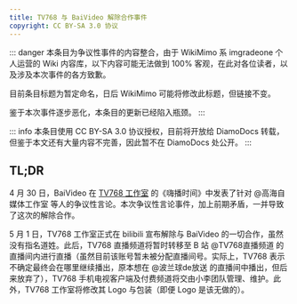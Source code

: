 ```yaml
---
title: TV768 与 BaiVideo 解除合作事件
copyright: CC BY-SA 3.0 协议
---
```


::: danger
本条目为争议性事件的内容整合，由于 WikiMimo 系 imgradeone 个人运营的 Wiki 内容库，以下内容可能无法做到 100% 客观，在此对各位读者，以及涉及本次事件的各方致歉。

目前条目标题为暂定命名，日后 WikiMimo 可能将修改此标题，但链接不变。

鉴于本次事件逐步恶化，本条目的更新已经陷入瓶颈。
:::

::: info
本条目使用 CC BY-SA 3.0 协议授权，目前将开放给 DiamoDocs 转载，但鉴于本文还有大量内容不完善，因此暂不在 DiamoDocs 处公开。
:::

## TL;DR

4 月 30 日，BaiVideo 在 [TV768 工作室](/tv-broadcasting/self-media/tv768-studio.md) 的《嗨播时间》中发表了针对 @高海自媒体工作室 等人的争议性言论。本次争议性言论事件，加上前期矛盾，一并导致了这次的解除合作。

5 月 1 日，TV768 工作室正式在 bilibili 宣布解除与 BaiVideo 的一切合作，虽然没有指名道姓。此后，TV768 直播频道将暂时转移至 B 站 @TV768直播频道 的直播间内进行直播（虽然目前该账号暂未被分配直播间号。实际上，TV768 表示不确定最终会在哪里继续播出，原本想在 @波兰球de放送 的直播间中播出，但后来放弃了），TV768 手机电视客户端及付费频道将交由小李团队管理、维护。此外，TV768 工作室将修改其 Logo 与包装（即便 Logo 是该无做的）。

<!-- 注释，目前大部分内容暂时放在注释 -->

<!-- 回放 52:49 对应现实时间 22:45 -->

<!-- 现实时间 23:05 应该对应 1:02:00 -->

<!-- 52:19 高海我真的好喜欢你啊，为了你，我要在里面说不适宜内容（指 maimai / 音游）
你真实（谐音“整死”）我啊，你快点来真实我啊，烦死了，我 —— 我真的今天想在这直播间里面开骂高海 -->
<!-- TV768: 哎，公然……公然……公然开挂真的有点不太好，wo cao -->

<!-- 1:09:08 嘿，TG，看到我这个叛逆小子你开心吗
TGSpace: qsqs -->

<!-- 1:12:12 *与希尔蓝连麦* 高海，您在吗，我想在这跟你澄清一件事，我就是 ta ma bi 的反思怪，我现在真的想对高海泄愤，在这个直播里面，哈 -->

<!-- 5 月 2 日 14:30，NewLifeWiki 旗下 NLW.tv 发起了一场特别节目直播，对本次事件进行了评论。 -->

<!-- 5 月 2 日晚 21:30 TV768 突然和厦门火毅网络科技有限公司方的小李（应该是）针对有关 TV768 联播网的事宜争吵。厦门火毅网络科技有限公司与 BaiVideo 有所关系，同时也提供了 TV768 手机电视 App 的相关服务。
5 月 3 日 00:30 TV768 方致歉，但 14:11 火毅方（连云港世琪云计算有限公司，火毅为其旗下）声明终止向 TV768 提供免费服务。19:30，火毅方与 TV768 协商，双方恢复合作。 -->

<!-- 此后（至少是 5 月 3 日发现的），BaiVideo 给自己充电并附言“XXX（TV768 室长真名），我会恨你一辈子的”，并将个人资料 tag 换成了“反TV768” -->

<!-- 5 月 3 日 TV768 发布了有关新 Logo 与新包装的预告。本次新 Logo 与包装依旧由该无制作。 -->